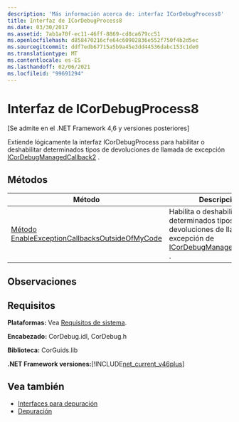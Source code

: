 ```yaml
---
description: 'Más información acerca de: interfaz ICorDebugProcess8'
title: Interfaz de ICorDebugProcess8
ms.date: 03/30/2017
ms.assetid: 7ab1a70f-ec11-46ff-8869-cd8ca679cc51
ms.openlocfilehash: d858470216cfe64c60902836e552f750f4b2d5ec
ms.sourcegitcommit: ddf7edb67715a5b9a45e3dd44536dabc153c1de0
ms.translationtype: MT
ms.contentlocale: es-ES
ms.lasthandoff: 02/06/2021
ms.locfileid: "99691294"
---
```

# <a name="icordebugprocess8-interface"></a>Interfaz de ICorDebugProcess8

[Se admite en el .NET Framework 4,6 y versiones posteriores]  
  
 Extiende lógicamente la interfaz ICorDebugProcess para habilitar o deshabilitar determinados tipos de devoluciones de llamada de excepción [ICorDebugManagedCallback2](icordebugmanagedcallback2-interface.md) .  
  
## <a name="methods"></a>Métodos  
  
|Método|Descripción|  
|------------|-----------------|  
|[Método EnableExceptionCallbacksOutsideOfMyCode](icordebugprocess8-enableexceptioncallbacksoutsideofmycode-method.md)|Habilita o deshabilita determinados tipos de devoluciones de llamada de excepción de [ICorDebugManagedCallback2](icordebugmanagedcallback2-interface.md) .|  
  
## <a name="remarks"></a>Observaciones  
  
## <a name="requirements"></a>Requisitos  

 **Plataformas:** Vea [Requisitos de sistema](../../get-started/system-requirements.md).  
  
 **Encabezado:** CorDebug.idl, CorDebug.h  
  
 **Biblioteca:** CorGuids.lib  
  
 **.NET Framework versiones:**[!INCLUDE[net_current_v46plus](../../../../includes/net-current-v46plus-md.md)]  
  
## <a name="see-also"></a>Vea también

- [Interfaces para depuración](debugging-interfaces.md)
- [Depuración](index.md)
